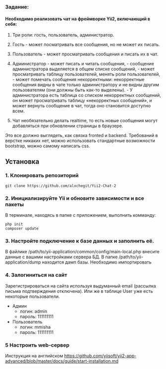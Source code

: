 ### Задание:

#### Необходимо реализовать чат на фреймворке Yii2, включающий в себя:


 1. Три роли: гость, пользователь, администратор. 
   1. Гость - может посматривать все сообщения, но не может их писать.
   2. Пользователь - может просматривать сообщения и писать их в чат.
   3. Администратор 
	- может писать и читать сообщения, 
	- сообщение администратора выделяется в общем списке сообщений, 
	- может просматривать таблицу пользователей, менять роли пользователей, 
	- может помечать сообщения некорректными: некорректные сообщения видны в чате только администратору и не видны другим пользователям (они должны быть как-то выделены). 
	- У администратора есть таблица со списком некорректных сообщений, он может просматривать таблицу «некорректных сообщений», и может вернуть сообщение в чат, тогда оно становится доступно всем.

 2. Чат необязательно делать realtime, то есть новые сообщения могут добавляться при обновлении страницы в браузере.

Это все должно выглядеть, как связка fronted и backend. Требований в верстке никаких нет, можно использовать стандартные возможности bootstrap, можно самому написать css.

## Установка 

### 1. Клонировать репозиторий 
```
git clone https://github.com/alxchegit/Yii2-Chat-2
```
### 2. Инициализируйте Yii и обновите зависимости и все пакеты
В терминале, находясь в папке с приложением, выполнить комманду:
```
php init
composer update
```
### 3. Настройте подключение к базе данных и заполнить её.
В файлике /path/to/yii-application/common/config/main-local.php внесите данные с вашими настройками сервера БД. 
В папке /path/to/yii-application/dump находится дамп базы. Необходимо импортировать

### 4. Залогиниться на сайт
Зарегистрироваться на сайта используя выдуманный email (рассылка письма подтверждения отключена). Или же в таблице User уже есть некоторые пользователи. 
- Админ
	- логин: admin
	- пароль: 111111111
- Пользователь
	- логин: mmisha
	- пароль: 111111111

### 5 Настроить web-сервер
Инструкция на английском https://github.com/yiisoft/yii2-app-advanced/blob/master/docs/guide/start-installation.md